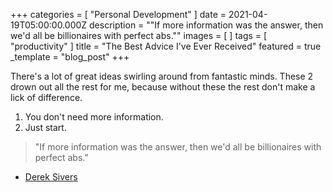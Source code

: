 +++
categories = [ "Personal Development" ]
date = 2021-04-19T05:00:00.000Z
description = "\"If more information was the answer, then we'd all be billionaires with perfect abs.\""
images = [ ]
tags = [ "productivity" ]
title = "The Best Advice I've Ever Received"
featured = true
_template = "blog_post"
+++

There's a lot of great ideas swirling around from fantastic minds. These 2 drown out all the rest for me, because without these the rest don't make a lick of difference.

1. You don't need more information.
2. Just start.

> "If more information was the answer, then we'd all be billionaires with perfect abs."

* [Derek Sivers](https://www.goodreads.com/quotes/9199125-if-more-information-was-the-answer-then-we-d-all-be)
